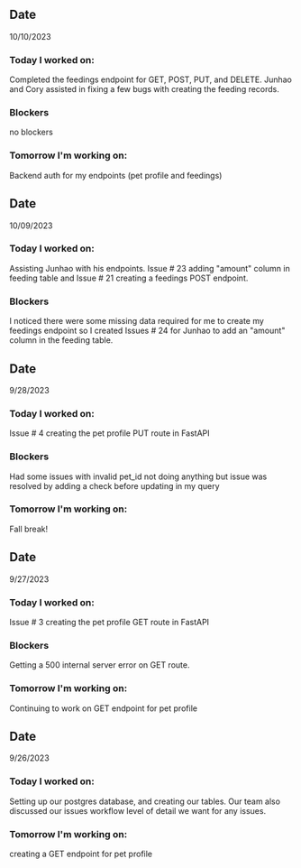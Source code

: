 ## Date
10/10/2023

### Today I worked on:
Completed the feedings endpoint for GET, POST, PUT, and DELETE. Junhao and Cory assisted in fixing a few bugs with creating the feeding records.

### Blockers
no blockers

### Tomorrow I'm working on:
Backend auth for my endpoints (pet profile and feedings)

## Date
10/09/2023

### Today I worked on:
Assisting Junhao with his endpoints. Issue # 23 adding "amount" column in feeding table and Issue # 21 creating a feedings POST endpoint.

### Blockers
I noticed there were some missing data required for me to create my feedings endpoint so I created Issues # 24 for Junhao to add an "amount" column in the feeding table.

## Date
9/28/2023

### Today I worked on:
Issue # 4 creating the pet profile PUT route in FastAPI

### Blockers
Had some issues with invalid pet_id not doing anything but issue was resolved by adding a check before updating in my query

### Tomorrow I'm working on:
Fall break!

## Date
9/27/2023

### Today I worked on:
Issue # 3 creating the pet profile GET route in FastAPI

### Blockers
Getting a 500 internal server error on GET route.

### Tomorrow I'm working on:
Continuing to work on GET endpoint for pet profile

## Date
9/26/2023

### Today I worked on:
Setting up our postgres database, and creating our tables. Our team also discussed our issues workflow
level of detail we want for any issues.

### Tomorrow I'm working on:
creating a GET endpoint for pet profile
